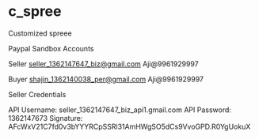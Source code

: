 c_spree
=======

Customized spreee

Paypal Sandbox Accounts

Seller 
seller_1362147647_biz@gmail.com    		Aji@9961929997

Buyer
shajin_1362140038_per@gmail.com 		Aji@9961929997

Seller Credentials

API Username:	seller_1362147647_biz_api1.gmail.com
API Password:	1362147673
Signature:	    AFcWxV21C7fd0v3bYYYRCpSSRl31AmHWgSO5dCs9VvoGPD.R0YgUokuX	